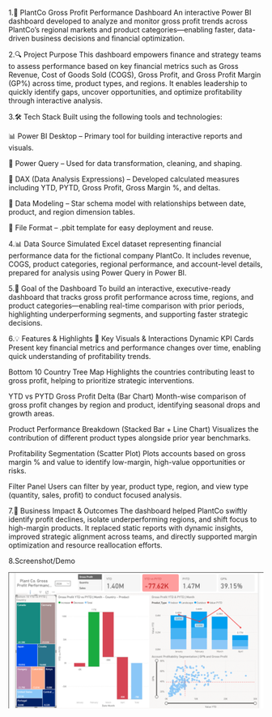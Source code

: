 
1.🌱 PlantCo Gross Profit Performance Dashboard
An interactive Power BI dashboard developed to analyze and monitor gross profit trends across PlantCo’s regional markets and product categories—enabling faster, data-driven business decisions and financial optimization.

2.🔍 Project Purpose
This dashboard empowers finance and strategy teams to assess performance based on key financial metrics such as Gross Revenue, Cost of Goods Sold (COGS), Gross Profit, and Gross Profit Margin (GP%) across time, product types, and regions. It enables leadership to quickly identify gaps, uncover opportunities, and optimize profitability through interactive analysis.

3.🛠 Tech Stack
Built using the following tools and technologies:

📊 Power BI Desktop – Primary tool for building interactive reports and visuals.

📂 Power Query – Used for data transformation, cleaning, and shaping.

🧠 DAX (Data Analysis Expressions) – Developed calculated measures including YTD, PYTD, Gross Profit, Gross Margin %, and deltas.

🧮 Data Modeling – Star schema model with relationships between date, product, and region dimension tables.

📁 File Format – .pbit template for easy deployment and reuse.

4.📊 Data Source
Simulated Excel dataset representing financial performance data for the fictional company PlantCo.
It includes revenue, COGS, product categories, regional performance, and account-level details, prepared for analysis using Power Query in Power BI.

5.🎯 Goal of the Dashboard
To build an interactive, executive-ready dashboard that tracks gross profit performance across time, regions, and product categories—enabling real-time comparison with prior periods, highlighting underperforming segments, and supporting faster strategic decisions.

6.💡 Features & Highlights
🔹 Key Visuals & Interactions
Dynamic KPI Cards
Present key financial metrics and performance changes over time, enabling quick understanding of profitability trends.

Bottom 10 Country Tree Map
Highlights the countries contributing least to gross profit, helping to prioritize strategic interventions.

YTD vs PYTD Gross Profit Delta (Bar Chart)
Month-wise comparison of gross profit changes by region and product, identifying seasonal drops and growth areas.

Product Performance Breakdown (Stacked Bar + Line Chart)
Visualizes the contribution of different product types alongside prior year benchmarks.

Profitability Segmentation (Scatter Plot)
Plots accounts based on gross margin % and value to identify low-margin, high-value opportunities or risks.

Filter Panel
Users can filter by year, product type, region, and view type (quantity, sales, profit) to conduct focused analysis.

7.💼 Business Impact & Outcomes
The dashboard helped PlantCo swiftly identify profit declines, isolate underperforming regions, and shift focus to high-margin products. It replaced static reports with dynamic insights, improved strategic alignment across teams, and directly supported margin optimization and resource reallocation efforts.

8.Screenshot/Demo

![Dashboard preview](https://github.com/itzVidit/Plant-co.-Dashboard/blob/main/Gross%20profit%20performance.png)
